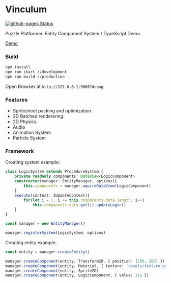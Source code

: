# Vinculum

[![github-pages Status](https://github.com/vallrand/vinculum/workflows/github-pages/badge.svg)](https://github.com/vallrand/vinculum/actions)

Puzzle Platformer. Entity Component System / TypeScript Demo.

[Demo](http://vallrand.github.io/vinculum/index.html)

### Build
```sh
npm install
npm run start //development
npm run build //production
```

Open Browser at `http://127.0.0.1:9000?debug`

### Features

  - Spritesheet packing and optimization.
  - 2D Batched renderering.
  - 2D Physics.
  - Audio
  - Animation System
  - Particle System

### Framework
Creating system example:
```typescript
class LogicSystem extends ProcedureSystem {
    private readonly components: DataView<LogicComponent>
    constructor(manager: EntityManager, options){
        this.components = manager.aquireDataView(LogicComponent)
    }
    execute(context: IUpdateContext){
        for(let i = 1; i <= this.components.data.length; i++)
            this.components.data.get(i).updateLogic()
    }
}

const manager = new EntityManager()

manager.registerSystem(LogicSystem, options)
```

Creating entity example:
```typescript
const entity = manager.createEntity()

manager.createComponent(entity, Transform2D, { position: [100, 200] })
manager.createComponent(entity, Material, { texture: 'assets/texture.png' })
manager.createComponent(entity, Sprite2D)
manager.createComponent(entity, LogicComponent, { value: 112 })

```
